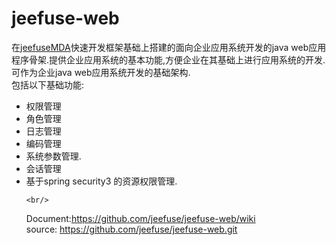 jeefuse-web
===========

在<a href="https://github.com/jeefuse/jeefuseMDA">jeefuseMDA</a>快速开发框架基础上搭建的面向企业应用系统开发的java web应用程序骨架.提供企业应用系统的基本功能,方便企业在其基础上进行应用系统的开发.可作为企业java web应用系统开发的基础架构.
	<br/>
	包括以下基础功能:
	<ul>
    <li>权限管理</li>
    <li>角色管理</li>
    <li>日志管理</li>
    <li>编码管理</li>
    <li>系统参数管理.</li>
    <li>会话管理</li>
    <li>基于spring security3 的资源权限管理.</li>
    
    
    <br/>

Document:https://github.com/jeefuse/jeefuse-web/wiki<br>
source: https://github.com/jeefuse/jeefuse-web.git



